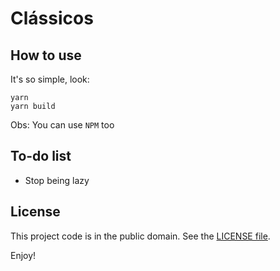 # Clássicos

## How to use

It's so simple, look:

```shell
yarn 
yarn build
```

Obs: You can use `NPM` too

## To-do list

* Stop being lazy

## License

This project code is in the public domain. See the [LICENSE file][1].


[1]: https://github.com/Nhanderu/classicos/blob/master/LICENSE

Enjoy!
